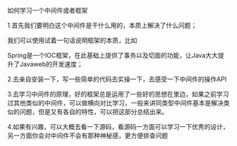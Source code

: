 如何学习一个中间件或者框架

1.首先我们要明白这个中间件是干什么用的，本质上解决了什么问题；

我们可以使用试着一句话说明框架的本质，比如

Spring是一个IOC框架，在此基础上提供了事务以及切面的功能，让Java大大提升了Javaweb的开发速度；



2.去亲自安装一下，写一些简单的代码去实操一下，去感受一下中间件的操作API

3.去学习中间件的原理，好的框架总是运用了一些好的思想在里边，如果之前学习过其他类似的中间件，可以做横向对比学习，一般来讲同类型中间件基本是解决类似的问题，但是又有各自的特性，可以把这部分总结出来。

4.如果有兴趣，可以大概去看一下源码，看源码一方面可以学习一下优秀的设计，另一方面你会对中间件不会有那种神秘感，更方便排查问题